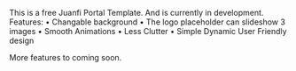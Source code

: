 This is a free Juanfi Portal Template. And is currently in development. 
Features:
• Changable background 
• The logo placeholder can slideshow 3 images
• Smooth Animations
• Less Clutter 
• Simple Dynamic User Friendly design

More features to coming soon. 
